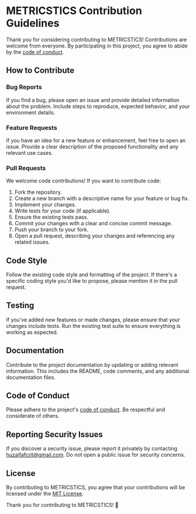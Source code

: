 # METRICSTICS Contribution Guidelines

Thank you for considering contributing to METRICSTICS! Contributions are welcome from everyone. By participating in this project, you agree to abide by the [code of conduct](CODE_OF_CONDUCT.md).

## How to Contribute

### Bug Reports

If you find a bug, please open an issue and provide detailed information about the problem. Include steps to reproduce, expected behavior, and your environment details.

### Feature Requests

If you have an idea for a new feature or enhancement, feel free to open an issue. Provide a clear description of the proposed functionality and any relevant use cases.

### Pull Requests

We welcome code contributions! If you want to contribute code:

1. Fork the repository.
2. Create a new branch with a descriptive name for your feature or bug fix.
3. Implement your changes.
4. Write tests for your code (if applicable).
5. Ensure the existing tests pass.
6. Commit your changes with a clear and concise commit message.
7. Push your branch to your fork.
8. Open a pull request, describing your changes and referencing any related issues.

## Code Style

Follow the existing code style and formatting of the project. If there's a specific coding style you'd like to propose, please mention it in the pull request.

## Testing

If you've added new features or made changes, please ensure that your changes include tests. Run the existing test suite to ensure everything is working as expected.

## Documentation

Contribute to the project documentation by updating or adding relevant information. This includes the README, code comments, and any additional documentation files.

## Code of Conduct

Please adhere to the project's [code of conduct](CODE_OF_CONDUCT.md). Be respectful and considerate of others.

## Reporting Security Issues

If you discover a security issue, please report it privately by contacting [huzaifafcrit@gmail.com](mailto:huzaifafcrit@gmail.com). Do not open a public issue for security concerns.

## License

By contributing to METRICSTICS, you agree that your contributions will be licensed under the [MIT License](LICENSE).

Thank you for contributing to METRICSTICS! 🚀
